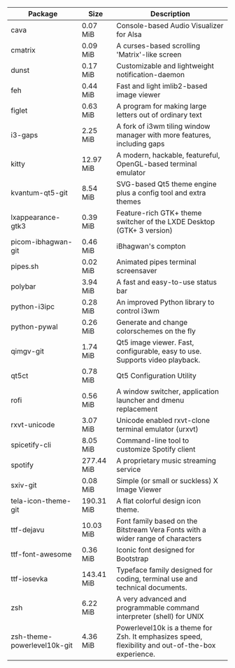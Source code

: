 | Package | Size| Description |                                                                                  
| --- | --- |--- | 
|cava|0.07 MiB|Console-based Audio Visualizer for Alsa|
|cmatrix|0.09 MiB|A curses-based scrolling 'Matrix'-like screen|
|dunst|0.17 MiB|Customizable and lightweight notification-daemon|
|feh|0.44 MiB|Fast and light imlib2-based image viewer|
|figlet|0.63 MiB|A program for making large letters out of ordinary text|
|i3-gaps|2.25 MiB|A fork of i3wm tiling window manager with more features, including gaps|
|kitty|12.97 MiB|A modern, hackable, featureful, OpenGL-based terminal emulator|
|kvantum-qt5-git|8.54 MiB|SVG-based Qt5 theme engine plus a config tool and extra themes|
|lxappearance-gtk3|0.39 MiB|Feature-rich GTK+ theme switcher of the LXDE Desktop (GTK+ 3 version)|
|picom-ibhagwan-git|0.46 MiB|iBhagwan's compton|picom fork (X compositor) with dual_kawase blur and rounded corners|
|pipes.sh|0.02 MiB|Animated pipes terminal screensaver|
|polybar|3.94 MiB|A fast and easy-to-use status bar|
|python-i3ipc|0.28 MiB|An improved Python library to control i3wm|
|python-pywal|0.26 MiB|Generate and change colorschemes on the fly|
|qimgv-git|1.74 MiB|Qt5 image viewer. Fast, configurable, easy to use. Supports video playback.|
|qt5ct|0.78 MiB|Qt5 Configuration Utility|
|rofi|0.56 MiB|A window switcher, application launcher and dmenu replacement|
|rxvt-unicode|3.07 MiB|Unicode enabled rxvt-clone terminal emulator (urxvt)|
|spicetify-cli|8.05 MiB|Command-line tool to customize Spotify client|
|spotify|277.44 MiB|A proprietary music streaming service|
|sxiv-git|0.08 MiB|Simple (or small or suckless) X Image Viewer|
|tela-icon-theme-git|190.31 MiB|A flat colorful design icon theme.|
|ttf-dejavu|10.03 MiB|Font family based on the Bitstream Vera Fonts with a wider range of characters|
|ttf-font-awesome|0.36 MiB|Iconic font designed for Bootstrap|
|ttf-iosevka|143.41 MiB|Typeface family designed for coding, terminal use and technical documents.|
|zsh|6.22 MiB|A very advanced and programmable command interpreter (shell) for UNIX|
|zsh-theme-powerlevel10k-git|4.36 MiB|Powerlevel10k is a theme for Zsh. It emphasizes speed, flexibility and out-of-the-box experience.|

